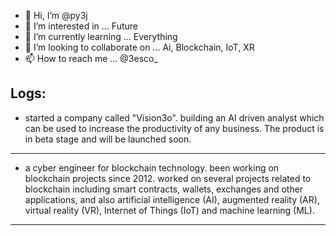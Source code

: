 - 👋 Hi, I’m @py3j
- 👀 I’m interested in ... Future
- 🌱 I’m currently learning ... Everything
- 💞️ I’m looking to collaborate on ... Ai, Blockchain, IoT, XR
- 📫 How to reach me ... @3esco_

Logs:
-----------
- started a company called "Vision3o". building an AI driven analyst which can be used to increase the productivity of any business. The product is in beta stage and will be launched soon.
-----------
- a cyber engineer for blockchain technology. been working on blockchain projects since 2012. worked on several projects related to blockchain including smart contracts, wallets, exchanges and other applications, and also artificial intelligence (AI), augmented reality (AR), virtual reality (VR), Internet of Things (IoT) and machine learning (ML). 
-----------
<!---
py3j/py3j is a ✨ special ✨ repository because its `README.md` (this file) appears on your GitHub profile.
You can click the Preview link to take a look at your changes.
--->

